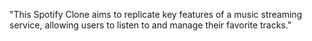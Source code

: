"This Spotify Clone aims to replicate key features of a music streaming service, allowing users to listen to and manage their favorite tracks."
